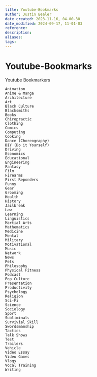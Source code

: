 ```yaml
---
title: Youtube-Bookmarks
author: Justin Bealer
date_created: 2023-11-16, 04-00-30
date_modified: 2024-09-17, 11-01-03
reference: 
description: 
aliases: 
tags: 
---
```

# Youtube-Bookmarks
Youtube Bookmarkers

    Animation
    Anime & Manga
    Architecture
    Art
    Black Culture
    Blacksmiths
    Books
    Chiropractic
    Clothing
    Comics
    Computing
    Cooking
    Dance (Choreography)
    DIY (Do it Yourself)
    Driving
    Economics
    Educational
    Engineering
    Fantasy
    Film
    Firearms
    First Reponders
    Funny 
    Gear
    Grooming
    Health
    History
    Jailbreak
    Law 
    Learning
    Linguistics
    Martial Arts
    Mathematics
    Medicine
    Mental
    Military 
    Motivational
    Music
    Network
    News
    Pets 
    Philosophy 
    Physical Fitness
    Podcast
    Pop Culture
    Presentation
    Productivity
    Psychology
    Religion 
    Sci-Fi
    Science
    Sociology
    Sport
    Subliminals
    Survivial Skill
    Swordsmanship
    Tactics
    Talk Shows
    Test
    Trailers
    Vehicle
    Video Essay
    Video Games 
    Vlogs
    Vocal Training
    Writing
    
